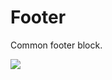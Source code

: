 # Footer

Common footer block.

![](https://img.alicdn.com/imgextra/i1/O1CN01AmBjyk1OHU2fb5SFO_!!6000000001680-2-tps-373-92.png)